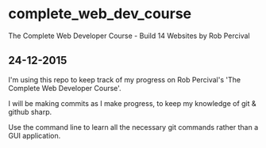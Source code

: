 # complete_web_dev_course

The Complete Web Developer Course - Build 14 Websites by Rob Percival

24-12-2015
---------
I'm using this repo to keep track of my progress on Rob Percival's 'The Complete Web Developer Course'.

I will be making commits as I make progress, to keep my knowledge of git & github sharp.

Use the command line to learn all the necessary git commands rather than a GUI application.

